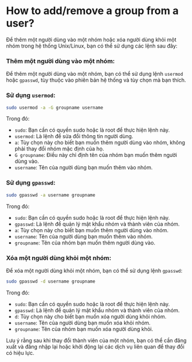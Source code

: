 # How to add/remove a group from a user?

Để thêm một người dùng vào một nhóm hoặc xóa người dùng khỏi một nhóm trong hệ thống Unix/Linux, bạn có thể sử dụng các lệnh sau đây:

### Thêm một người dùng vào một nhóm:

Để thêm một người dùng vào một nhóm, bạn có thể sử dụng lệnh `usermod` hoặc `gpasswd`, tùy thuộc vào phiên bản hệ thống và tùy chọn mà bạn thích.

### Sử dụng `usermod`:

```bash
sudo usermod -a -G groupname username

```

Trong đó:

- `sudo`: Bạn cần có quyền sudo hoặc là root để thực hiện lệnh này.
- `usermod`: Là lệnh để sửa đổi thông tin người dùng.
- `a`: Tùy chọn này cho biết bạn muốn thêm người dùng vào nhóm, không phải thay đổi nhóm mặc định của họ.
- `G groupname`: Điều này chỉ định tên của nhóm bạn muốn thêm người dùng vào.
- `username`: Tên của người dùng bạn muốn thêm vào nhóm.

### Sử dụng `gpasswd`:

```bash
sudo gpasswd -a username groupname

```

Trong đó:

- `sudo`: Bạn cần có quyền sudo hoặc là root để thực hiện lệnh này.
- `gpasswd`: Là lệnh để quản lý mật khẩu nhóm và thành viên của nhóm.
- `a`: Tùy chọn này cho biết bạn muốn thêm người dùng vào nhóm.
- `username`: Tên của người dùng bạn muốn thêm vào nhóm.
- `groupname`: Tên của nhóm bạn muốn thêm người dùng vào.

### Xóa một người dùng khỏi một nhóm:

Để xóa một người dùng khỏi một nhóm, bạn có thể sử dụng lệnh `gpasswd`:

```bash
sudo gpasswd -d username groupname

```

Trong đó:

- `sudo`: Bạn cần có quyền sudo hoặc là root để thực hiện lệnh này.
- `gpasswd`: Là lệnh để quản lý mật khẩu nhóm và thành viên của nhóm.
- `d`: Tùy chọn này cho biết bạn muốn xóa người dùng khỏi nhóm.
- `username`: Tên của người dùng bạn muốn xóa khỏi nhóm.
- `groupname`: Tên của nhóm bạn muốn xóa người dùng khỏi.

Lưu ý rằng sau khi thay đổi thành viên của một nhóm, bạn có thể cần đăng xuất và đăng nhập lại hoặc khởi động lại các dịch vụ liên quan để thay đổi có hiệu lực.